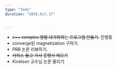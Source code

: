 ```yaml
---
type: "Todo"
duration: "2016.Oct.17"


---
```


 * ~~c++ complex 행렬 대각화하는 프로그램 만들기.~~ 진행중
 * converge된 magnetization 구하기.
 * PRB 논문 리뷰하기.
 * ~~서피스 들고 가서 증명서 떼오기~~
 * Kivelson 교수님 논문 올리기
